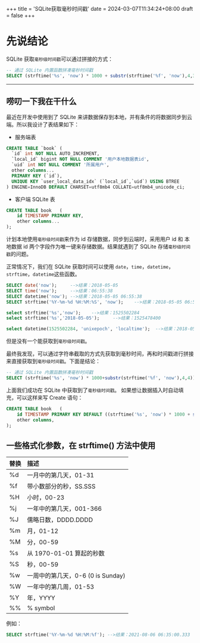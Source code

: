 +++
title = 'SQLite获取毫秒时间戳'
date = 2024-03-07T11:34:24+08:00
draft = false
+++

# 先说结论
SQLite 获取`毫秒级时间戳`可以通过拼接的方式：
```SQL
-- 通过 SQLite 内置函数拼凑毫秒时间戳
SELECT (strftime('%s', 'now') * 1000 + substr(strftime('%f', 'now'),4,3)) AS milliseconds; -->结果：1709783374677
```
---

## 唠叨一下我在干什么
最近在开发中使用到了 SQLite 来讲数据保存到本地，并有条件的将数据同步到云端。所以我设计了表结果如下：
- 服务端表
```SQL
CREATE TABLE `book` (
  `id` int NOT NULL AUTO_INCREMENT,
  `local_id` bigint NOT NULL COMMENT '用户本地数据表id',
  `uid` int NOT NULL COMMENT '所属用户',
  other columns...
  PRIMARY KEY (`id`),
  UNIQUE KEY `user_local_data_idx` (`local_id`,`uid`) USING BTREE
) ENGINE=InnoDB DEFAULT CHARSET=utf8mb4 COLLATE=utf8mb4_unicode_ci;
```
- 客户端 SQLite 表
```SQL
CREATE TABLE book	(
    id TIMESTAMP PRIMARY KEY,
    other columns...
);
```
计划本地使用`毫秒级时间戳`来作为 id 存储数据，同步到云端时，采用用户 id 和 本地数据 id 两个字段作为唯一键来存储数据。结果就遇到了 SQLite 存储`毫秒级时间戳`的问题。

正常情况下，我们在 SQLite 获取时间可以使用 `date`，`time`，`datetime`，`strftime`，`datetime`这些函数。
```SQL
SELECT date('now');     -->结果：2018-05-05
SELECT time('now');     -->结果：06:55:38
SELECT datetime('now'); -->结果：2018-05-05 06:55:38
SELECT strftime('%Y-%m-%d %H:%M:%S', 'now');    -->结果：2018-05-05 06:55:38

select strftime('%s','now');    -->结果：1525502284
select strftime('%s','2018-05-05');     -->结果：1525478400

select datetime(1525502284, 'unixepoch', 'localtime');  -->结果：2018-05-05 14:38:04
```
但是没有一个能获取到`毫秒级时间戳`。

最终我发现，可以通过字符串截取的方式先获取到毫秒时间，再和时间戳进行拼接来直接获取到`毫秒级时间戳`。下面是结论：
```SQL
-- 通过 SQLite 内置函数拼凑毫秒时间戳
SELECT (strftime('%s', 'now') * 1000+substr(strftime('%f', 'now'),4,4)) AS milliseconds; -->结果：1709783374677
```
上面我们成功在 SQLite 中获取到了`毫秒级时间戳`。
如果想让数据插入时自动填充，可以这样来写 Create 语句：
```SQL
CREATE TABLE book	(
    id TIMESTAMP PRIMARY KEY DEFAULT ((strftime('%s', 'now') * 1000 + substr(strftime('%f', 'now'),4,4))),
    other columns,
);
```
## 一些格式化参数，在 strftime() 方法中使用
|替换|描述|
|:---|:---|
|%d|一月中的第几天，01-31|
|%f|带小数部分的秒，SS.SSS|
|%H|小时，00-23|
|%j|一年中的第几天，001-366|
|%J|儒略日数，DDDD.DDDD|
|%m|月，01-12|
|%M|分，00-59|
|%s|从 1970-01-01 算起的秒数|
|%S|秒，00-59|
|%w|一周中的第几天，0-6 (0 is Sunday)|
|%W|一年中的第几周，01-53|
|%Y|年，YYYY|
|%%|% symbol|

例如：
```SQL
SELECT strftime('%Y-%m-%d %H:%M:%f'); -->结果：2021-08-06 06:35:00.333
```